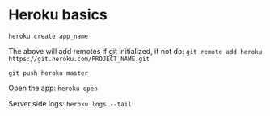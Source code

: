 # Heroku basics

`heroku create app_name`

The above will add remotes if git initialized, if not do:
`git remote add heroku https://git.heroku.com/PROJECT_NAME.git`

`git push heroku master`

Open the app:
`heroku open`

Server side logs:
`heroku logs --tail`